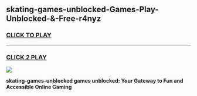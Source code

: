 
## skating-games-unblocked-Games-Play-Unblocked-&-Free-r4nyz
<h3>
<a href="https://premium76.site?title=skating-games-unblocked&ref=24A">CLICK TO PLAY</a></h3>
<hr>

<h3>
<a href="https://premium76.site?title=skating-games-unblocked&ref=24A">CLICK 2 PLAY</a>
  
</h3>

<a href="https://premium76.site?title=skating-games-unblocked&ref=24A"><img src="https://clearcache.store/games.png"></a>


**skating-games-unblocked games unblocked: Your Gateway to Fun and Accessible Online Gaming**
